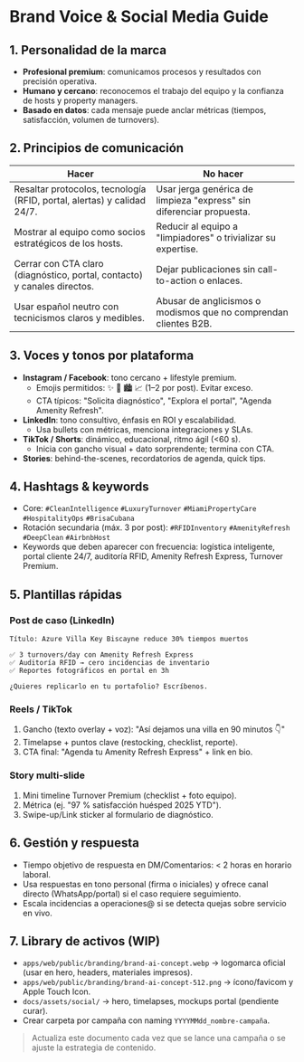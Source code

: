 # Brand Voice & Social Media Guide

## 1. Personalidad de la marca

- **Profesional premium**: comunicamos procesos y resultados con precisión operativa.
- **Humano y cercano**: reconocemos el trabajo del equipo y la confianza de hosts y property managers.
- **Basado en datos**: cada mensaje puede anclar métricas (tiempos, satisfacción, volumen de turnovers).

## 2. Principios de comunicación

| Hacer                                                                    | No hacer                                                             |
| ------------------------------------------------------------------------ | -------------------------------------------------------------------- |
| Resaltar protocolos, tecnología (RFID, portal, alertas) y calidad 24/7.  | Usar jerga genérica de limpieza "express" sin diferenciar propuesta. |
| Mostrar al equipo como socios estratégicos de los hosts.                 | Reducir al equipo a "limpiadores" o trivializar su expertise.        |
| Cerrar con CTA claro (diagnóstico, portal, contacto) y canales directos. | Dejar publicaciones sin call-to-action o enlaces.                    |
| Usar español neutro con tecnicismos claros y medibles.                   | Abusar de anglicismos o modismos que no comprendan clientes B2B.     |

## 3. Voces y tonos por plataforma

- **Instagram / Facebook**: tono cercano + lifestyle premium.
  - Emojis permitidos: ✨ 🧼 🏙️ 📈 (1–2 por post). Evitar exceso.
  - CTA típicos: "Solicita diagnóstico", "Explora el portal", "Agenda Amenity Refresh".
- **LinkedIn**: tono consultivo, énfasis en ROI y escalabilidad.
  - Usa bullets con métricas, menciona integraciones y SLAs.
- **TikTok / Shorts**: dinámico, educacional, ritmo ágil (<60 s).
  - Inicia con gancho visual + dato sorprendente; termina con CTA.
- **Stories**: behind-the-scenes, recordatorios de agenda, quick tips.

## 4. Hashtags & keywords

- Core: `#CleanIntelligence` `#LuxuryTurnover` `#MiamiPropertyCare` `#HospitalityOps` `#BrisaCubana`
- Rotación secundaria (máx. 3 por post): `#RFIDInventory` `#AmenityRefresh` `#DeepClean` `#AirbnbHost`
- Keywords que deben aparecer con frecuencia: logística inteligente, portal cliente 24/7, auditoría RFID, Amenity Refresh Express, Turnover Premium.

## 5. Plantillas rápidas

### Post de caso (LinkedIn)

```
Título: Azure Villa Key Biscayne reduce 30% tiempos muertos

✅ 3 turnovers/day con Amenity Refresh Express
✅ Auditoría RFID → cero incidencias de inventario
✅ Reportes fotográficos en portal en 3h

¿Quieres replicarlo en tu portafolio? Escríbenos.
```

### Reels / TikTok

1. Gancho (texto overlay + voz): "Así dejamos una villa en 90 minutos 👇"
2. Timelapse + puntos clave (restocking, checklist, reporte).
3. CTA final: "Agenda tu Amenity Refresh Express" + link en bio.

### Story multi-slide

1. Mini timeline Turnover Premium (checklist + foto equipo).
2. Métrica (ej. "97 % satisfacción huésped 2025 YTD").
3. Swipe-up/Link sticker al formulario de diagnóstico.

## 6. Gestión y respuesta

- Tiempo objetivo de respuesta en DM/Comentarios: < 2 horas en horario laboral.
- Usa respuestas en tono personal (firma o iniciales) y ofrece canal directo (WhatsApp/portal) si el caso requiere seguimiento.
- Escala incidencias a operaciones@ si se detecta quejas sobre servicio en vivo.

## 7. Library de activos (WIP)

- `apps/web/public/branding/brand-ai-concept.webp` → logomarca oficial (usar en hero, headers, materiales impresos).
- `apps/web/public/branding/brand-ai-concept-512.png` → ícono/favicom y Apple Touch Icon.
- `docs/assets/social/` → hero, timelapses, mockups portal (pendiente curar).
- Crear carpeta por campaña con naming `YYYYMMdd_nombre-campaña`.

> Actualiza este documento cada vez que se lance una campaña o se ajuste la estrategia de contenido.
